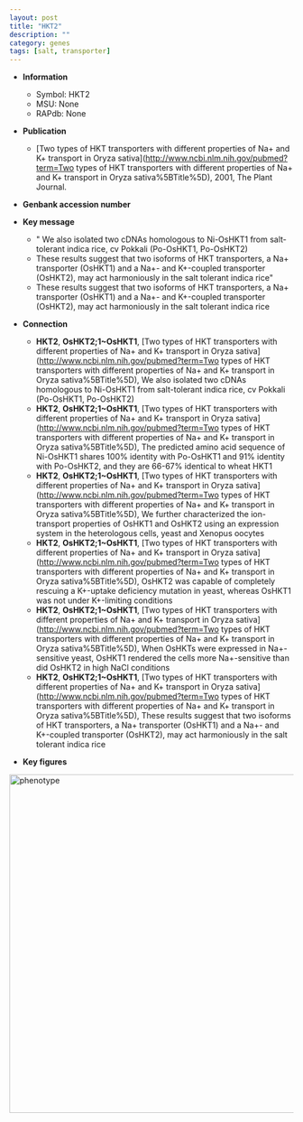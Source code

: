 ```yaml
---
layout: post
title: "HKT2"
description: ""
category: genes
tags: [salt, transporter]
---
```


* **Information**  
    + Symbol: HKT2  
    + MSU: None  
    + RAPdb: None  

* **Publication**  
    + [Two types of HKT transporters with different properties of Na+ and K+ transport in Oryza sativa](http://www.ncbi.nlm.nih.gov/pubmed?term=Two types of HKT transporters with different properties of Na+ and K+ transport in Oryza sativa%5BTitle%5D), 2001, The Plant Journal.

* **Genbank accession number**  

* **Key message**  
    + " We also isolated two cDNAs homologous to Ni-OsHKT1 from salt-tolerant indica rice, cv Pokkali (Po-OsHKT1, Po-OsHKT2)
    + These results suggest that two isoforms of HKT transporters, a Na+ transporter (OsHKT1) and a Na+- and K+-coupled transporter (OsHKT2), may act harmoniously in the salt tolerant indica rice"
    + These results suggest that two isoforms of HKT transporters, a Na+ transporter (OsHKT1) and a Na+- and K+-coupled transporter (OsHKT2), may act harmoniously in the salt tolerant indica rice

* **Connection**  
    + __HKT2__, __OsHKT2;1~OsHKT1__, [Two types of HKT transporters with different properties of Na+ and K+ transport in Oryza sativa](http://www.ncbi.nlm.nih.gov/pubmed?term=Two types of HKT transporters with different properties of Na+ and K+ transport in Oryza sativa%5BTitle%5D),  We also isolated two cDNAs homologous to Ni-OsHKT1 from salt-tolerant indica rice, cv Pokkali (Po-OsHKT1, Po-OsHKT2)
    + __HKT2__, __OsHKT2;1~OsHKT1__, [Two types of HKT transporters with different properties of Na+ and K+ transport in Oryza sativa](http://www.ncbi.nlm.nih.gov/pubmed?term=Two types of HKT transporters with different properties of Na+ and K+ transport in Oryza sativa%5BTitle%5D),  The predicted amino acid sequence of Ni-OsHKT1 shares 100% identity with Po-OsHKT1 and 91% identity with Po-OsHKT2, and they are 66-67% identical to wheat HKT1
    + __HKT2__, __OsHKT2;1~OsHKT1__, [Two types of HKT transporters with different properties of Na+ and K+ transport in Oryza sativa](http://www.ncbi.nlm.nih.gov/pubmed?term=Two types of HKT transporters with different properties of Na+ and K+ transport in Oryza sativa%5BTitle%5D),  We further characterized the ion-transport properties of OsHKT1 and OsHKT2 using an expression system in the heterologous cells, yeast and Xenopus oocytes
    + __HKT2__, __OsHKT2;1~OsHKT1__, [Two types of HKT transporters with different properties of Na+ and K+ transport in Oryza sativa](http://www.ncbi.nlm.nih.gov/pubmed?term=Two types of HKT transporters with different properties of Na+ and K+ transport in Oryza sativa%5BTitle%5D),  OsHKT2 was capable of completely rescuing a K+-uptake deficiency mutation in yeast, whereas OsHKT1 was not under K+-limiting conditions
    + __HKT2__, __OsHKT2;1~OsHKT1__, [Two types of HKT transporters with different properties of Na+ and K+ transport in Oryza sativa](http://www.ncbi.nlm.nih.gov/pubmed?term=Two types of HKT transporters with different properties of Na+ and K+ transport in Oryza sativa%5BTitle%5D),  When OsHKTs were expressed in Na+-sensitive yeast, OsHKT1 rendered the cells more Na+-sensitive than did OsHKT2 in high NaCl conditions
    + __HKT2__, __OsHKT2;1~OsHKT1__, [Two types of HKT transporters with different properties of Na+ and K+ transport in Oryza sativa](http://www.ncbi.nlm.nih.gov/pubmed?term=Two types of HKT transporters with different properties of Na+ and K+ transport in Oryza sativa%5BTitle%5D),  These results suggest that two isoforms of HKT transporters, a Na+ transporter (OsHKT1) and a Na+- and K+-coupled transporter (OsHKT2), may act harmoniously in the salt tolerant indica rice

* **Key figures**  
<img src="http://ricencode.github.io/images/HKT2.pheno.png" alt="phenotype"  style="width: 600px;"/>



